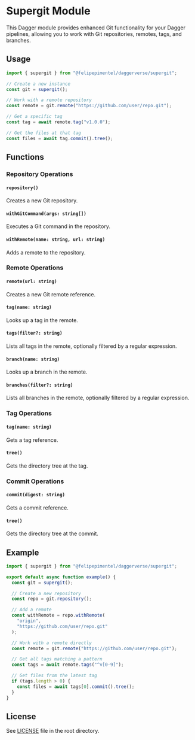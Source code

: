 # Supergit Module

This Dagger module provides enhanced Git functionality for your Dagger pipelines, allowing you to work with Git repositories, remotes, tags, and branches.

## Usage

```typescript
import { supergit } from "@felipepimentel/daggerverse/supergit";

// Create a new instance
const git = supergit();

// Work with a remote repository
const remote = git.remote("https://github.com/user/repo.git");

// Get a specific tag
const tag = await remote.tag("v1.0.0");

// Get the files at that tag
const files = await tag.commit().tree();
```

## Functions

### Repository Operations

#### `repository()`

Creates a new Git repository.

#### `withGitCommand(args: string[])`

Executes a Git command in the repository.

#### `withRemote(name: string, url: string)`

Adds a remote to the repository.

### Remote Operations

#### `remote(url: string)`

Creates a new Git remote reference.

#### `tag(name: string)`

Looks up a tag in the remote.

#### `tags(filter?: string)`

Lists all tags in the remote, optionally filtered by a regular expression.

#### `branch(name: string)`

Looks up a branch in the remote.

#### `branches(filter?: string)`

Lists all branches in the remote, optionally filtered by a regular expression.

### Tag Operations

#### `tag(name: string)`

Gets a tag reference.

#### `tree()`

Gets the directory tree at the tag.

### Commit Operations

#### `commit(digest: string)`

Gets a commit reference.

#### `tree()`

Gets the directory tree at the commit.

## Example

```typescript
import { supergit } from "@felipepimentel/daggerverse/supergit";

export default async function example() {
  const git = supergit();

  // Create a new repository
  const repo = git.repository();

  // Add a remote
  const withRemote = repo.withRemote(
    "origin",
    "https://github.com/user/repo.git"
  );

  // Work with a remote directly
  const remote = git.remote("https://github.com/user/repo.git");

  // Get all tags matching a pattern
  const tags = await remote.tags("^v[0-9]");

  // Get files from the latest tag
  if (tags.length > 0) {
    const files = await tags[0].commit().tree();
  }
}
```

## License

See [LICENSE](../LICENSE) file in the root directory.
